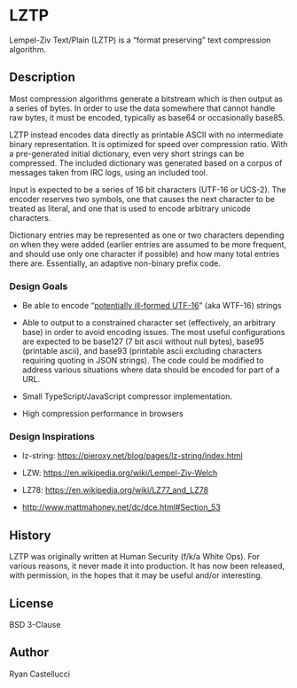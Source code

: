 # LZTP

Lempel-Ziv Text/Plain (LZTP) is a “format preserving” text compression
algorithm.

## Description

Most compression algorithms generate a bitstream which is then output as a
series of bytes. In order to use the data somewhere that cannot handle raw
bytes, it must be encoded, typically as base64 or occasionally base85.

LZTP instead encodes data directly as printable ASCII with no intermediate
binary representation. It is optimized for speed over compression ratio.
With a pre-generated initial dictionary, even very short strings can be
compressed. The included dictionary was generated based on a corpus of
messages taken from IRC logs, using an included tool.

Input is expected to be a series of 16 bit characters (UTF-16 or UCS-2). The
encoder reserves two symbols, one that causes the next character to be treated
as literal, and one that is used to encode arbitrary unicode characters.

Dictionary entries may be represented as one or two characters depending on
when they were added (earlier entries are assumed to be more frequent, and
should use only one character if possible) and how many total entries there
are. Essentially, an adaptive non-binary prefix code.

### Design Goals

* Be able to encode “[potentially ill-formed UTF-16](https://simonsapin.github.io/wtf-8/#potentially-ill-formed-utf-16)”
  (aka WTF-16) strings

* Able to output to a constrained character set (effectively, an arbitrary
  base) in order to avoid encoding issues. The most useful configurations are
  expected to be base127 (7 bit ascii without null bytes), base95 (printable
  ascii), and base93 (printable ascii excluding characters requiring quoting
  in JSON strings). The code could be modified to address various situations
  where data should be encoded for part of a URL.

* Small TypeScript/JavaScript compressor implementation.

* High compression performance in browsers

### Design Inspirations

* lz-string: https://pieroxy.net/blog/pages/lz-string/index.html

* LZW: https://en.wikipedia.org/wiki/Lempel-Ziv-Welch

* LZ78: https://en.wikipedia.org/wiki/LZ77_and_LZ78

* http://www.mattmahoney.net/dc/dce.html#Section_53

## History

LZTP was originally written at Human Security (f/k/a White Ops). For various
reasons, it never made it into production. It has now been released, with
permission, in the hopes that it may be useful and/or interesting.

## License

BSD 3-Clause

## Author

Ryan Castellucci

